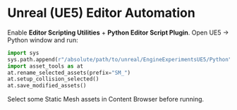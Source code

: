 # Unreal (UE5) Editor Automation
Enable **Editor Scripting Utilities** + **Python Editor Script Plugin**.
Open UE5 → Python window and run:

```py
import sys
sys.path.append(r"/absolute/path/to/unreal/EngineExperimentsUE5/Python")
import asset_tools as at
at.rename_selected_assets(prefix="SM_")
at.setup_collision_selected()
at.save_modified_assets()
```
Select some Static Mesh assets in Content Browser before running.

